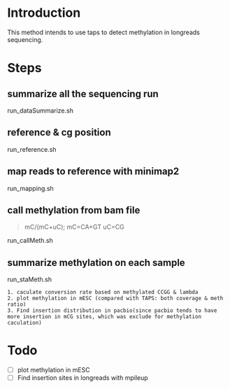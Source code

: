 # Introduction
This method intends to use taps to detect methylation in longreads sequencing.

# Steps

## summarize all the sequencing run
run_dataSummarize.sh 

## reference & cg position 
run_reference.sh

## map reads to reference with minimap2
run_mapping.sh

## call methylation from bam file 
> mC/(mC+uC); mC=CA+GT uC=CG

run_callMeth.sh

## summarize methylation on each sample
run_staMeth.sh

    1. caculate conversion rate based on methylated CCGG & lambda     
    2. plot methylation in mESC (compared with TAPS: both coverage & meth ratio)     
    3. Find insertion distribution in pacbio(since pacbio tends to have more insertion in mCG sites, which was exclude for methylation caculation)     

# Todo
- [ ] plot methylation in mESC
- [ ] Find insertion sites in longreads with mpileup